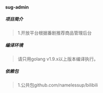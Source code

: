 #### sug-admin

##### 项目简介
> 1.开放平台根据番剧推荐商品管理后台

##### 编译环境
> 请只用golang v1.9.x以上版本编译执行。

##### 依赖包
> 1.公共包github.com/namelessup/bilibili




	
